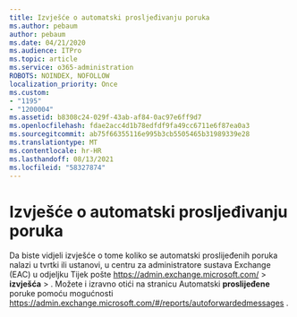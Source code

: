 ```yaml
---
title: Izvješće o automatski prosljeđivanju poruka
ms.author: pebaum
author: pebaum
ms.date: 04/21/2020
ms.audience: ITPro
ms.topic: article
ms.service: o365-administration
ROBOTS: NOINDEX, NOFOLLOW
localization_priority: Once
ms.custom:
- "1195"
- "1200004"
ms.assetid: b8308c24-029f-43ab-af84-0ac97e6ff9d7
ms.openlocfilehash: fdae2acc4d1b78edfdf9fa49cc6711e6f87ea0a3
ms.sourcegitcommit: ab75f66355116e995b3cb5505465b31989339e28
ms.translationtype: MT
ms.contentlocale: hr-HR
ms.lasthandoff: 08/13/2021
ms.locfileid: "58327874"
---
```

# <a name="auto-forwarded-messages-report"></a>Izvješće o automatski prosljeđivanju poruka

Da biste vidjeli izvješće o tome koliko se automatski proslijeđenih poruka nalazi u tvrtki ili ustanovi, u centru za administratore sustava Exchange (EAC) u odjeljku Tijek pošte [](https://docs.microsoft.com/exchange/monitoring/mail-flow-reports/mfr-auto-forwarded-messages-report) <https://admin.exchange.microsoft.com/> \> **izvješća** \> . Možete i izravno otići na stranicu Automatski **proslijeđene** poruke pomoću mogućnosti <https://admin.exchange.microsoft.com/#/reports/autoforwardedmessages> .
  